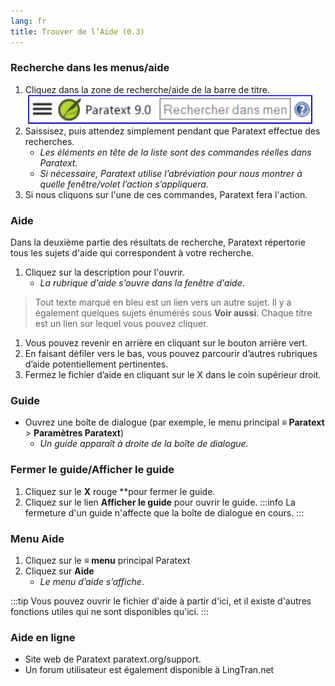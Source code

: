```yaml
---
lang: fr
title: Trouver de l’Aide (0.3)
---
```


### Recherche dans les menus/aide

1.  Cliquez dans la zone de recherche/aide de la barre de titre.  
    ![](../../media/6c94fd6369e2a8e17bd819a4fdaa909c.png)  
1.  Saissisez, puis attendez simplement pendant que Paratext effectue des recherches.
     -  *Les éléments en tête de la liste sont des commandes réelles dans Paratext.*
     -  *Si nécessaire, Paratext utilise l’abréviation pour nous montrer à quelle fenêtre/volet l’action s’appliquera.*
1.  Si nous cliquons sur l'une de ces commandes, Paratext fera l'action.

### Aide

Dans la deuxième partie des résultats de recherche, Paratext répertorie tous les sujets d'aide qui correspondent à votre recherche.

1. Cliquez sur la description pour l'ouvrir.
    - *La rubrique d'aide s'ouvre dans la fenêtre d'aide*.
>  Tout texte marqué en bleu est un lien vers un autre sujet.
>  Il y a également quelques sujets énumérés sous **Voir aussi**.
>  Chaque titre est un lien sur lequel vous pouvez cliquer.
1. Vous pouvez revenir en arrière en cliquant sur le bouton arrière vert.
1. En faisant défiler vers le bas, vous pouvez parcourir d’autres rubriques d’aide potentiellement pertinentes.
1. Fermez le fichier d’aide en cliquant sur le X dans le coin supérieur droit.

### Guide

-  Ouvrez une boîte de dialogue (par exemple, le menu principal **≡ Paratext** \> **Paramètres Paratext**)
   -  *Un guide apparaît à droite de la boîte de dialogue.*

### Fermer le guide/Afficher le guide

1.  Cliquez sur le **X** rouge **pour fermer le guide.
1.  Cliquez sur le lien **Afficher le guide** pour ouvrir le guide.
:::info
La fermeture d'un guide n'affecte que la boîte de dialogue en cours.
:::


### Menu Aide

1.  Cliquez sur le **≡ menu** principal Paratext
1.  Cliquez sur **Aide**
     -  *Le menu d’aide s’affiche*.

:::tip
Vous pouvez ouvrir le fichier d'aide à partir d'ici, et il existe d'autres fonctions utiles qui ne sont disponibles qu'ici.
:::
### Aide en ligne

-  Site web de Paratext paratext.org/support.
-  Un forum utilisateur est également disponible à LingTran.net
